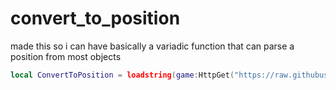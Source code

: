 # convert_to_position
made this so i can have basically a variadic function that can parse a position from most objects


```lua
local ConvertToPosition = loadstring(game:HttpGet("https://raw.githubusercontent.com/Perthys/convert_to_position/main/main.lua"))();
```
